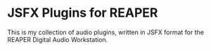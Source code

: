 # JSFX Plugins for REAPER

This is my collection of audio plugins, written in JSFX format for the REAPER Digital Audio Workstation.
